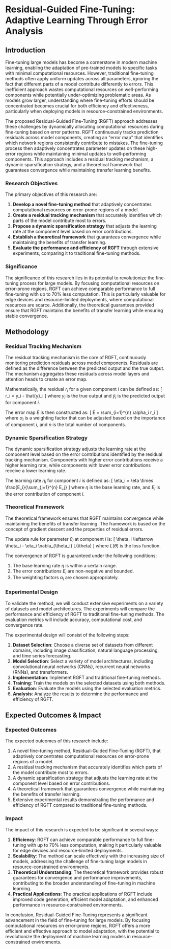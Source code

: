 # Residual-Guided Fine-Tuning: Adaptive Learning Through Error Analysis

## Introduction

Fine-tuning large models has become a cornerstone in modern machine learning, enabling the adaptation of pre-trained models to specific tasks with minimal computational resources. However, traditional fine-tuning methods often apply uniform updates across all parameters, ignoring the fact that different parts of a model contribute differently to errors. This inefficient approach wastes computational resources on well-performing components while potentially under-optimizing problematic areas. As models grow larger, understanding where fine-tuning efforts should be concentrated becomes crucial for both efficiency and effectiveness, particularly when deploying models in resource-constrained environments.

The proposed Residual-Guided Fine-Tuning (RGFT) approach addresses these challenges by dynamically allocating computational resources during fine-tuning based on error patterns. RGFT continuously tracks prediction residuals across model components, creating an "error map" that identifies which network regions consistently contribute to mistakes. The fine-tuning process then adaptively concentrates parameter updates on these high-error regions while maintaining minimal updates to well-performing components. This approach includes a residual tracking mechanism, a dynamic sparsification strategy, and a theoretical framework that guarantees convergence while maintaining transfer learning benefits.

### Research Objectives

The primary objectives of this research are:
1. **Develop a novel fine-tuning method** that adaptively concentrates computational resources on error-prone regions of a model.
2. **Create a residual tracking mechanism** that accurately identifies which parts of the model contribute most to errors.
3. **Propose a dynamic sparsification strategy** that adjusts the learning rate at the component level based on error contributions.
4. **Establish a theoretical framework** that guarantees convergence while maintaining the benefits of transfer learning.
5. **Evaluate the performance and efficiency of RGFT** through extensive experiments, comparing it to traditional fine-tuning methods.

### Significance

The significance of this research lies in its potential to revolutionize the fine-tuning process for large models. By focusing computational resources on error-prone regions, RGFT can achieve comparable performance to full fine-tuning with up to 70% less computation. This is particularly valuable for edge devices and resource-limited deployments, where computational resources are scarce. Additionally, the theoretical guarantees provided ensure that RGFT maintains the benefits of transfer learning while ensuring stable convergence.

## Methodology

### Residual Tracking Mechanism

The residual tracking mechanism is the core of RGFT, continuously monitoring prediction residuals across model components. Residuals are defined as the difference between the predicted output and the true output. The mechanism aggregates these residuals across model layers and attention heads to create an error map.

Mathematically, the residual $r_i$ for a given component $i$ can be defined as:
\[ r_i = y_i - \hat{y}_i \]
where $y_i$ is the true output and $\hat{y}_i$ is the predicted output for component $i$.

The error map $E$ is then constructed as:
\[ E = \sum_{i=1}^{n} \alpha_i r_i \]
where $\alpha_i$ is a weighting factor that can be adjusted based on the importance of component $i$, and $n$ is the total number of components.

### Dynamic Sparsification Strategy

The dynamic sparsification strategy adjusts the learning rate at the component level based on the error contributions identified by the residual tracking mechanism. Components with higher error contributions receive a higher learning rate, while components with lower error contributions receive a lower learning rate.

The learning rate $\eta_i$ for component $i$ is defined as:
\[ \eta_i = \eta \times \frac{E_i}{\sum_{j=1}^{n} E_j} \]
where $\eta$ is the base learning rate, and $E_i$ is the error contribution of component $i$.

### Theoretical Framework

The theoretical framework ensures that RGFT maintains convergence while maintaining the benefits of transfer learning. The framework is based on the concept of gradient descent and the properties of residual errors.

The update rule for parameter $\theta_i$ at component $i$ is:
\[ \theta_i \leftarrow \theta_i - \eta_i \nabla_{\theta_i} L(\theta) \]
where $L(\theta)$ is the loss function.

The convergence of RGFT is guaranteed under the following conditions:
1. The base learning rate $\eta$ is within a certain range.
2. The error contributions $E_i$ are non-negative and bounded.
3. The weighting factors $\alpha_i$ are chosen appropriately.

### Experimental Design

To validate the method, we will conduct extensive experiments on a variety of datasets and model architectures. The experiments will compare the performance and efficiency of RGFT to traditional fine-tuning methods. The evaluation metrics will include accuracy, computational cost, and convergence rate.

The experimental design will consist of the following steps:
1. **Dataset Selection**: Choose a diverse set of datasets from different domains, including image classification, natural language processing, and time series forecasting.
2. **Model Selection**: Select a variety of model architectures, including convolutional neural networks (CNNs), recurrent neural networks (RNNs), and transformers.
3. **Implementation**: Implement RGFT and traditional fine-tuning methods.
4. **Training**: Train the models on the selected datasets using both methods.
5. **Evaluation**: Evaluate the models using the selected evaluation metrics.
6. **Analysis**: Analyze the results to determine the performance and efficiency of RGFT.

## Expected Outcomes & Impact

### Expected Outcomes

The expected outcomes of this research include:
1. A novel fine-tuning method, Residual-Guided Fine-Tuning (RGFT), that adaptively concentrates computational resources on error-prone regions of a model.
2. A residual tracking mechanism that accurately identifies which parts of the model contribute most to errors.
3. A dynamic sparsification strategy that adjusts the learning rate at the component level based on error contributions.
4. A theoretical framework that guarantees convergence while maintaining the benefits of transfer learning.
5. Extensive experimental results demonstrating the performance and efficiency of RGFT compared to traditional fine-tuning methods.

### Impact

The impact of this research is expected to be significant in several ways:
1. **Efficiency**: RGFT can achieve comparable performance to full fine-tuning with up to 70% less computation, making it particularly valuable for edge devices and resource-limited deployments.
2. **Scalability**: The method can scale effectively with the increasing size of models, addressing the challenge of fine-tuning large models in resource-constrained environments.
3. **Theoretical Understanding**: The theoretical framework provides robust guarantees for convergence and performance improvements, contributing to the broader understanding of fine-tuning in machine learning.
4. **Practical Applications**: The practical applications of RGFT include improved code generation, efficient model adaptation, and enhanced performance in resource-constrained environments.

In conclusion, Residual-Guided Fine-Tuning represents a significant advancement in the field of fine-tuning for large models. By focusing computational resources on error-prone regions, RGFT offers a more efficient and effective approach to model adaptation, with the potential to revolutionize the deployment of machine learning models in resource-constrained environments.